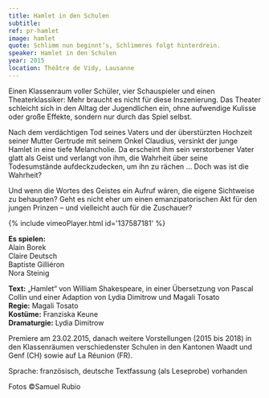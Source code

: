 ```yaml
---
title: Hamlet in den Schulen
subtitle:
ref: pr-hamlet
image: hamlet
quote: Schlimm nun beginnt’s, Schlimmres folgt hinterdrein.
speaker: Hamlet in den Schulen
year: 2015
location: Théâtre de Vidy, Lausanne
---
```


Einen Klassenraum voller Schüler, vier Schauspieler und einen Theaterklassiker: Mehr braucht es nicht für diese Inszenierung. Das Theater schleicht sich in den Alltag der Jugendlichen ein, ohne aufwendige Kulisse oder große Effekte, sondern nur durch das Spiel selbst.

Nach dem verdächtigen Tod seines Vaters und der überstürzten Hochzeit seiner Mutter Gertrude mit seinem Onkel Claudius, versinkt der junge Hamlet in eine tiefe Melancholie. Da erscheint ihm sein verstorbener Vater glatt als Geist und verlangt von ihm, die Wahrheit über seine Todesumstände aufdeckzudecken, um ihn zu rächen … Doch was ist die Wahrheit?

Und wenn die Wortes des Geistes ein Aufruf wären, die eigene Sichtweise zu behaupten? Geht es nicht eher um einen emanzipatorischen Akt für den jungen Prinzen – und vielleicht auch für die Zuschauer?

{% include vimeoPlayer.html id='137587181' %}

**Es spielen:**  
Alain Borek  
Claire Deutsch  
Baptiste Gilliéron  
Nora Steinig  

**Text:** „Hamlet“ von William Shakespeare, in einer Übersetzung von Pascal Collin und einer Adaption von Lydia Dimitrow und Magali Tosato  
**Regie:** Magali Tosato  
**Kostüme:** Franziska Keune  
**Dramaturgie:** Lydia Dimitrow  

Premiere am 23.02.2015, danach weitere Vorstellungen (2015 bis 2018) in den Klassenräumen verschiedenster Schulen in den Kantonen Waadt und Genf (CH) sowie auf La Réunion (FR).

Sprache: französisch, deutsche Textfassung (als Leseprobe) vorhanden

Fotos ©Samuel Rubio
